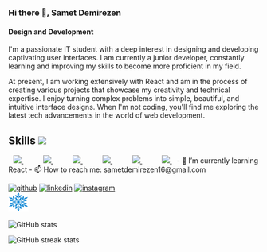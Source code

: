 ### Hi there 👋, Samet Demirezen
#### Design and Development
I'm a passionate IT student with a deep interest in designing and developing captivating user interfaces. I am currently a junior developer, constantly learning and improving my skills to become more proficient in my field.

At present, I am working extensively with React and am in the process of creating various projects that showcase my creativity and technical expertise. I enjoy turning complex problems into simple, beautiful, and intuitive interface designs. When I'm not coding, you'll find me exploring the latest tech advancements in the world of web development.

<h2> Skills <img src = "https://media2.giphy.com/media/QssGEmpkyEOhBCb7e1/giphy.gif?cid=ecf05e47a0n3gi1bfqntqmob8g9aid1oyj2wr3ds3mg700bl&rid=giphy.gif" width = 32px> </h2>
<a href= "https://github.com/sametdemirezen?tab=repositories&q=&type=&language=reactjs&sort=" style="margin: 10px;"> 
    <img width ='32px' src ='https://raw.githubusercontent.com/rahulbanerjee26/githubAboutMeGenerator/main/icons/reactjs.svg'> 
</a>&nbsp;&nbsp;&nbsp;&nbsp;
<a href= "https://github.com/sametdemirezen?tab=repositories&q=&type=&language=javascript&sort=" style="margin: 10px;"> 
    <img width ='32px' src ='https://raw.githubusercontent.com/rahulbanerjee26/githubAboutMeGenerator/main/icons/javascript.svg'> 
</a>&nbsp;&nbsp;&nbsp;&nbsp;
<a href= "https://github.com/sametdemirezen?tab=repositories&q=&type=&language=css&sort=" style="margin: 10px;"> 
    <img width ='32px' src ='https://raw.githubusercontent.com/rahulbanerjee26/githubAboutMeGenerator/main/icons/css.svg'> 
</a>&nbsp;&nbsp;&nbsp;&nbsp;
<a href= "https://github.com/sametdemirezen?tab=repositories&q=&type=&language=html&sort=" style="margin: 10px;"> 
    <img width ='32px' src ='https://raw.githubusercontent.com/rahulbanerjee26/githubAboutMeGenerator/main/icons/html.svg'> 
</a>&nbsp;&nbsp;&nbsp;&nbsp;
<a href="https://github.com/sametdemirezen?tab=repositories&q=&type=&language=go&sort=" style="margin: 10px;"> 
    <img width="32px" src="https://raw.githubusercontent.com/rahulbanerjee26/githubAboutMeGenerator/main/icons/go.svg"> 
</a>&nbsp;&nbsp;&nbsp;&nbsp;
<a href="https://github.com/sametdemirezen?tab=repositories&q=&type=&language=java&sort=" style="margin: 10px;"> 
    <img width="32px" src="https://raw.githubusercontent.com/rahulbanerjee26/githubAboutMeGenerator/main/icons/java.svg"> 
</a>
- 🌱 I’m currently learning React 
- 📫 How to reach me: sametdemirezen16@gmail.com 

[<img src='https://cdn.jsdelivr.net/npm/simple-icons@3.0.1/icons/github.svg' alt='github' height='40'>](https://github.com/sametdemirezen)  [<img src='https://cdn.jsdelivr.net/npm/simple-icons@3.0.1/icons/linkedin.svg' alt='linkedin' height='40'>](https://www.linkedin.com/in/samet-demirezen-8085b912b/)  [<img src='https://cdn.jsdelivr.net/npm/simple-icons@3.0.1/icons/instagram.svg' alt='instagram' height='40'>](https://www.instagram.com/demirezen_samet/)  
<a href='https://archiveprogram.github.com/'><img src='https://raw.githubusercontent.com/acervenky/animated-github-badges/master/assets/acbadge.gif' width='40' height='40'></a> 

![GitHub stats](https://github-readme-stats.vercel.app/api?username=sametdemirezen&show_icons=true&count_private=true)   

![GitHub streak stats](https://streak-stats.demolab.com/?user=sametdemirezen)  

